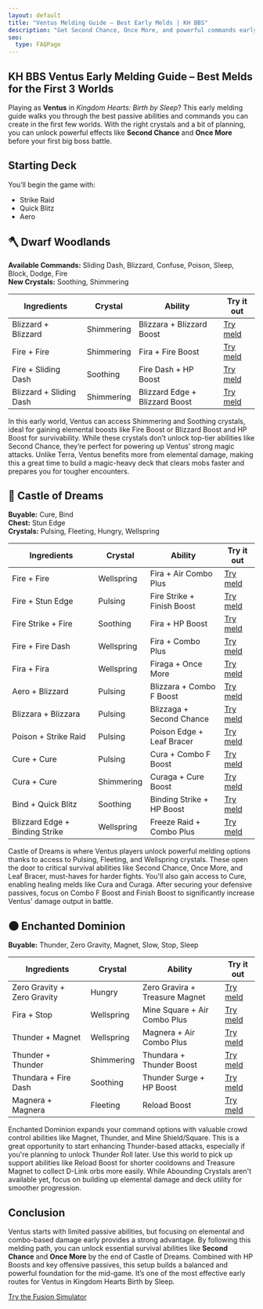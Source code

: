 ```yaml
---
layout: default
title: "Ventus Melding Guide – Best Early Melds | KH BBS"
description: "Get Second Chance, Once More, and powerful commands early in KH BBS. This Ventus guide walks you through the best melds for the first three worlds."
seo:
  type: FAQPage
---
```

<script type="application/ld+json">
{
"mainEntity": {
"@type": "FAQPage",
"mainEntity": [
    {
    "@type": "Question",
    "name": "What are the best early commands for Ventus?",
    "acceptedAnswer": {
        "@type": "Answer",
        "text": "Ventus starts with Strike Raid, Quick Blitz, and Aero. Early worlds offer Blizzard, Fire, Cure, and command upgrades like Blizzard Edge, Fire Dash, and Freeze Raid."
    }
    },
    {
    "@type": "Question",
    "name": "How do I get Second Chance early with Ventus?",
    "acceptedAnswer": {
        "@type": "Answer",
        "text": "Fuse Blizzara + Blizzara with a Pulsing Crystal to get Blizzaga with Second Chance. This becomes available by Castle of Dreams."
    }
    },
    {
    "@type": "Question",
    "name": "How do I get Once More early as Ventus?",
    "acceptedAnswer": {
        "@type": "Answer",
        "text": "Meld Fira + Fira with a Wellspring Crystal to get Firaga with Once More. This powerful survival ability is available after acquiring the Fira command."
    }
    },
    {
    "@type": "Question",
    "name": "Which crystals are most important for early Ventus builds?",
    "acceptedAnswer": {
        "@type": "Answer",
        "text": "Pulsing Crystals are essential for abilities like Second Chance and Leaf Bracer. Wellspring Crystals help get Once More and Combo Plus. Use Soothing and Shimmering for HP and elemental boosts early on."
    }
    },
    {
    "@type": "Question",
    "name": "What's the best way to build Ventus in the first 3 worlds?",
    "acceptedAnswer": {
        "@type": "Answer",
        "text": "Focus on magic and combo-enhancing abilities. Start with elemental boosts from Shimmering,

</script>
<section id="guide">
    <div class="container">
        <div class="text">
            <h1>KH BBS Ventus Early Melding Guide – Best Melds for the First 3 Worlds</h1>
            <p>Playing as <strong>Ventus</strong> in <em>Kingdom Hearts: Birth by Sleep</em>? This early melding
                guide walks you through the best passive abilities and commands you can create in the first few
                worlds. With the right crystals and a bit of planning, you can unlock powerful effects like
                <strong>Second Chance</strong> and <strong>Once More</strong> before your first big boss battle.</p>
            <h2>Starting Deck</h2>
            <p>You’ll begin the game with:</p>
            <ul>
                <li>Strike Raid</li>
                <li>Quick Blitz</li>
                <li>Aero</li>
            </ul>
            <h2>🪓 Dwarf Woodlands</h2>
            <p><strong>Available Commands:</strong> Sliding Dash, Blizzard, Confuse, Poison, Sleep, Block, Dodge,
                Fire<br>
                <strong>New Crystals:</strong> Soothing, Shimmering</p>
            <table>
                <thead>
                    <tr>
                        <th>Ingredients</th>
                        <th>Crystal</th>
                        <th>Ability</th>
                        <th>Try it out</th>
                    </tr>
                </thead>
                <tbody>
                    <tr>
                        <td data-label="Ingredients">Blizzard + Blizzard</td>
                        <td data-label="Crystal">Shimmering</td>
                        <td data-label="Ability">Blizzara + Blizzard Boost</td>
                        <td data-label="Try it out"><a
                                href="/?mode=simulator&cmd1=Blizzard&cmd2=Blizzard&crystal=Shimmering">Try meld</a>
                        </td>
                    </tr>
                    <tr>
                        <td data-label="Ingredients">Fire + Fire</td>
                        <td data-label="Crystal">Shimmering</td>
                        <td data-label="Ability">Fira + Fire Boost</td>
                        <td data-label="Try it out"><a
                                href="/?mode=simulator&cmd1=Fire&cmd2=Fire&crystal=Shimmering">Try meld</a></td>
                    </tr>
                    <tr>
                        <td data-label="Ingredients">Fire + Sliding Dash</td>
                        <td data-label="Crystal">Soothing</td>
                        <td data-label="Ability">Fire Dash + HP Boost</td>
                        <td data-label="Try it out"><a
                                href="/?mode=simulator&cmd1=Fire&cmd2=Sliding%20Dash&crystal=Soothing">Try meld</a>
                        </td>
                    </tr>
                    <tr>
                        <td data-label="Ingredients">Blizzard + Sliding Dash</td>
                        <td data-label="Crystal">Shimmering</td>
                        <td data-label="Ability">Blizzard Edge + Blizzard Boost</td>
                        <td data-label="Try it out"><a
                                href="/?mode=simulator&cmd1=Blizzard&cmd2=Sliding%20Dash&crystal=Shimmering">Try
                                meld</a></td>
                    </tr>
                </tbody>
            </table>
            <p>In this early world, Ventus can access Shimmering and Soothing crystals, ideal for gaining elemental boosts like Fire Boost or Blizzard Boost and HP Boost for survivability. While these crystals don’t unlock top-tier abilities like Second Chance, they’re perfect for powering up Ventus’ strong magic attacks. Unlike Terra, Ventus benefits more from elemental damage, making this a great time to build a magic-heavy deck that clears mobs faster and prepares you for tougher encounters.</p>
            <h2>👠 Castle of Dreams</h2>
            <p><strong>Buyable:</strong> Cure, Bind<br>
                <strong>Chest:</strong> Stun Edge<br>
                <strong>Crystals:</strong> Pulsing, Fleeting, Hungry, Wellspring</p>
            <table>
                <thead>
                    <tr>
                        <th>Ingredients</th>
                        <th>Crystal</th>
                        <th>Ability</th>
                        <th>Try it out</th>
                    </tr>
                </thead>
                <tbody>
                    <tr>
                        <td data-label="Ingredients">Fire + Fire</td>
                        <td data-label="Crystal">Wellspring</td>
                        <td data-label="Ability">Fira + Air Combo Plus</td>
                        <td data-label="Try it out"><a href="/?mode=simulator&cmd1=Fire&cmd2=Fire&crystal=Wellspring">Try meld</a></td>
                    </tr>
                    <tr>
                        <td data-label="Ingredients">Fire + Stun Edge</td>
                        <td data-label="Crystal">Pulsing</td>
                        <td data-label="Ability">Fire Strike + Finish Boost</td>
                        <td data-label="Try it out"><a href="/?mode=simulator&cmd1=Fire&cmd2=Stun%20Edge&crystal=Pulsing">Try meld</a></td>
                    </tr>
                    <tr>
                        <td data-label="Ingredients">Fire Strike + Fire</td>
                        <td data-label="Crystal">Soothing</td>
                        <td data-label="Ability">Fira + HP Boost</td>
                        <td data-label="Try it out"><a href="/?mode=simulator&cmd1=Fire%20Strike&cmd2=Fire&crystal=Soothing">Try meld</a></td>
                    </tr>
                    <tr>
                        <td data-label="Ingredients">Fire + Fire Dash</td>
                        <td data-label="Crystal">Wellspring</td>
                        <td data-label="Ability">Fira + Combo Plus</td>
                        <td data-label="Try it out"><a href="/?mode=simulator&cmd1=Fire&cmd2=Fire%20Dash&crystal=Wellspring">Try meld</a></td>
                    </tr>
                    <tr>
                        <td data-label="Ingredients">Fira + Fira</td>
                        <td data-label="Crystal">Wellspring</td>
                        <td data-label="Ability">Firaga + Once More</td>
                        <td data-label="Try it out"><a href="/?mode=simulator&cmd1=Fira&cmd2=Fira&crystal=Wellspring">Try meld</a></td>
                    </tr>
                    <tr>
                        <td data-label="Ingredients">Aero + Blizzard</td>
                        <td data-label="Crystal">Pulsing</td>
                        <td data-label="Ability">Blizzara + Combo F Boost</td>
                        <td data-label="Try it out"><a href="/?mode=simulator&cmd1=Aero&cmd2=Blizzard&crystal=Pulsing">Try meld</a></td>
                    </tr>
                    <tr>
                        <td data-label="Ingredients">Blizzara + Blizzara</td>
                        <td data-label="Crystal">Pulsing</td>
                        <td data-label="Ability">Blizzaga + Second Chance</td>
                        <td data-label="Try it out"><a href="/?mode=simulator&cmd1=Blizzara&cmd2=Blizzara&crystal=Pulsing">Try meld</a></td>
                    </tr>
                    <tr>
                        <td data-label="Ingredients">Poison + Strike Raid</td>
                        <td data-label="Crystal">Pulsing</td>
                        <td data-label="Ability">Poison Edge + Leaf Bracer</td>
                        <td data-label="Try it out"><a href="/?mode=simulator&cmd1=Poison&cmd2=Strike%20Raid&crystal=Pulsing">Try meld</a></td>
                    </tr>
                    <tr>
                        <td data-label="Ingredients">Cure + Cure</td>
                        <td data-label="Crystal">Pulsing</td>
                        <td data-label="Ability">Cura + Combo F Boost</td>
                        <td data-label="Try it out"><a href="/?mode=simulator&cmd1=Cure&cmd2=Cure&crystal=Pulsing">Try meld</a></td>
                    </tr>
                    <tr>
                        <td data-label="Ingredients">Cura + Cure</td>
                        <td data-label="Crystal">Shimmering</td>
                        <td data-label="Ability">Curaga + Cure Boost</td>
                        <td data-label="Try it out"><a href="/?mode=simulator&cmd1=Cura&cmd2=Cure&crystal=Shimmering">Try meld</a></td>
                    </tr>
                    <tr>
                        <td data-label="Ingredients">Bind + Quick Blitz</td>
                        <td data-label="Crystal">Soothing</td>
                        <td data-label="Ability">Binding Strike + HP Boost</td>
                        <td data-label="Try it out"><a href="/?mode=simulator&cmd1=Bind&cmd2=Quick%20Blitz&crystal=Soothing">Try meld</a></td>
                    </tr>
                    <tr>
                        <td data-label="Ingredients">Blizzard Edge + Binding Strike</td>
                        <td data-label="Crystal">Wellspring</td>
                        <td data-label="Ability">Freeze Raid + Combo Plus</td>
                        <td data-label="Try it out"><a href="/?mode=simulator&cmd1=Blizzard%20Edge&cmd2=Binding%20Strike&crystal=Wellspring">Try meld</a></td>
                    </tr>
                </tbody>
            </table>
            <p>Castle of Dreams is where Ventus players unlock powerful melding options thanks to access to Pulsing, Fleeting, and Wellspring crystals. These open the door to critical survival abilities like Second Chance, Once More, and Leaf Bracer, must-haves for harder fights. You'll also gain access to Cure, enabling healing melds like Cura and Curaga. After securing your defensive passives, focus on Combo F Boost and Finish Boost to significantly increase Ventus' damage output in battle.</p>
            <h2>🌑 Enchanted Dominion</h2>
            <p><strong>Buyable:</strong> Thunder, Zero Gravity, Magnet, Slow, Stop, Sleep</p>
            <table>
                <thead>
                    <tr>
                        <th>Ingredients</th>
                        <th>Crystal</th>
                        <th>Ability</th>
                        <th>Try it out</th>
                    </tr>
                </thead>
                <tbody>
                    <tr>
                        <td data-label="Ingredients">Zero Gravity + Zero Gravity</td>
                        <td data-label="Crystal">Hungry</td>
                        <td data-label="Ability">Zero Gravira + Treasure Magnet</td>
                        <td data-label="Try it out"><a href="/?mode=simulator&cmd1=Zero%20Gravity&cmd2=Zero%20Gravity&crystal=Hungry">Try meld</a></td>
                    </tr>
                    <tr>
                        <td data-label="Ingredients">Fira + Stop</td>
                        <td data-label="Crystal">Wellspring</td>
                        <td data-label="Ability">Mine Square + Air Combo Plus</td>
                        <td data-label="Try it out"><a href="/?mode=simulator&cmd1=Fira&cmd2=Stop&crystal=Wellspring">Try meld</a></td>
                    </tr>
                    <tr>
                        <td data-label="Ingredients">Thunder + Magnet</td>
                        <td data-label="Crystal">Wellspring</td>
                        <td data-label="Ability">Magnera + Air Combo Plus</td>
                        <td data-label="Try it out"><a href="/?mode=simulator&cmd1=Thunder&cmd2=Magnet&crystal=Wellspring">Try meld</a></td>
                    </tr>
                    <tr>
                        <td data-label="Ingredients">Thunder + Thunder</td>
                        <td data-label="Crystal">Shimmering</td>
                        <td data-label="Ability">Thundara + Thunder Boost</td>
                        <td data-label="Try it out"><a href="/?mode=simulator&cmd1=Thunder&cmd2=Thunder&crystal=Shimmering">Try meld</a></td>
                    </tr>
                    <tr>
                        <td data-label="Ingredients">Thundara + Fire Dash</td>
                        <td data-label="Crystal">Soothing</td>
                        <td data-label="Ability">Thunder Surge + HP Boost</td>
                        <td data-label="Try it out"><a href="/?mode=simulator&cmd1=Thundara&cmd2=Fire%20Dash&crystal=Soothing">Try meld</a></td>
                    </tr>
                    <tr>
                        <td data-label="Ingredients">Magnera + Magnera</td>
                        <td data-label="Crystal">Fleeting</td>
                        <td data-label="Ability">Reload Boost</td>
                        <td data-label="Try it out"><a href="/?mode=simulator&cmd1=Magnera&cmd2=Magnera&crystal=Fleeting">Try meld</a></td>
                    </tr>
                </tbody>
            </table>
            <p>Enchanted Dominion expands your command options with valuable crowd control abilities like Magnet, Thunder, and Mine Shield/Square. This is a great opportunity to start enhancing Thunder-based attacks, especially if you're planning to unlock Thunder Roll later. Use this world to pick up support abilities like Reload Boost for shorter cooldowns and Treasure Magnet to collect D-Link orbs more easily. While Abounding Crystals aren't available yet, focus on building up elemental damage and deck utility for smoother progression.</p>
            <h2>Conclusion</h2>
            <p>Ventus starts with limited passive abilities, but focusing on elemental and combo-based damage early provides a strong advantage. By following this melding path, you can unlock essential survival abilities like <strong>Second Chance</strong> and <strong>Once More</strong> by the end of Castle of Dreams. Combined with HP Boosts and key offensive passives, this setup builds a balanced and powerful foundation for the mid-game. It’s one of the most effective early routes for Ventus in Kingdom Hearts Birth by Sleep.</p>
            <a href="/?mode=simulator" class="btn highlight">Try the Fusion Simulator</a>
        </div>
    </div>
</section>